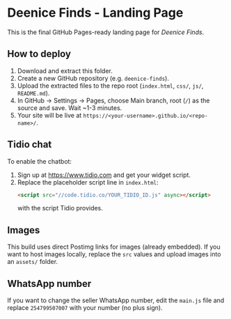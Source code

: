 # Deenice Finds - Landing Page

This is the final GitHub Pages-ready landing page for *Deenice Finds*.

## How to deploy
1. Download and extract this folder.
2. Create a new GitHub repository (e.g. `deenice-finds`).
3. Upload the extracted files to the repo root (`index.html`, `css/`, `js/`, `README.md`).
4. In GitHub -> Settings -> Pages, choose Main branch, root (`/`) as the source and save. Wait ~1-3 minutes.
5. Your site will be live at `https://<your-username>.github.io/<repo-name>/`.

## Tidio chat
To enable the chatbot:
1. Sign up at https://www.tidio.com and get your widget script.
2. Replace the placeholder script line in `index.html`:
   ```html
   <script src="//code.tidio.co/YOUR_TIDIO_ID.js" async></script>
   ```
   with the script Tidio provides.

## Images
This build uses direct Postimg links for images (already embedded). If you want to host images locally, replace the `src` values and upload images into an `assets/` folder.

## WhatsApp number
If you want to change the seller WhatsApp number, edit the `main.js` file and replace `254799507007` with your number (no plus sign).

